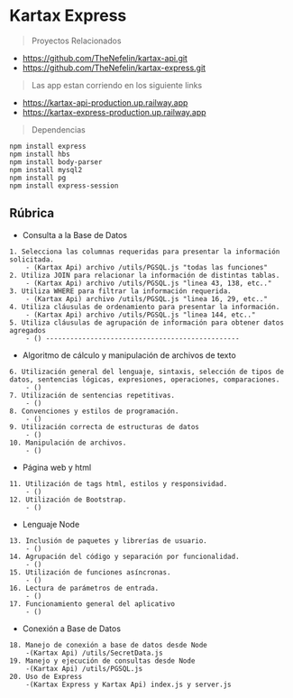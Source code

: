 # Kartax Express

> Proyectos Relacionados
* https://github.com/TheNefelin/kartax-api.git
* https://github.com/TheNefelin/kartax-express.git

> Las app estan corriendo en los siguiente links
* https://kartax-api-production.up.railway.app
* https://kartax-express-production.up.railway.app

> Dependencias
```
npm install express
npm install hbs
npm install body-parser
npm install mysql2
npm install pg
npm install express-session
```

## Rúbrica
* Consulta a la Base de Datos
```
1. Selecciona las columnas requeridas para presentar la información solicitada.
    - (Kartax Api) archivo /utils/PGSQL.js "todas las funciones"
2. Utiliza JOIN para relacionar la información de distintas tablas.
    - (Kartax Api) archivo /utils/PGSQL.js "linea 43, 138, etc.."
3. Utiliza WHERE para filtrar la información requerida.
    - (Kartax Api) archivo /utils/PGSQL.js "linea 16, 29, etc.."
4. Utiliza cláusulas de ordenamiento para presentar la información.
    - (Kartax Api) archivo /utils/PGSQL.js "linea 144, etc.."
5. Utiliza cláusulas de agrupación de información para obtener datos agregados
    - () ------------------------------------------------
```
* Algoritmo de cálculo y manipulación de archivos de texto
```
6. Utilización general del lenguaje, sintaxis, selección de tipos de datos, sentencias lógicas, expresiones, operaciones, comparaciones.
    - ()
7. Utilización de sentencias repetitivas.
    - ()
8. Convenciones y estilos de programación.
    - ()
9. Utilización correcta de estructuras de datos
    - ()
10. Manipulación de archivos.
    - ()
```
* Página web y html
```
11. Utilización de tags html, estilos y responsividad.
    - ()
12. Utilización de Bootstrap.
    - ()
```
* Lenguaje Node
```
13. Inclusión de paquetes y librerías de usuario.
    - ()
14. Agrupación del código y separación por funcionalidad.
    - ()
15. Utilización de funciones asíncronas.
    - ()
16. Lectura de parámetros de entrada.
    - ()
17. Funcionamiento general del aplicativo
    - ()
```
* Conexión a Base de Datos
```
18. Manejo de conexión a base de datos desde Node
    -(Kartax Api) /utils/SecretData.js
19. Manejo y ejecución de consultas desde Node
    -(Kartax Api) /utils/PGSQL.js
20. Uso de Express
    -(Kartax Express y Kartax Api) index.js y server.js
```
